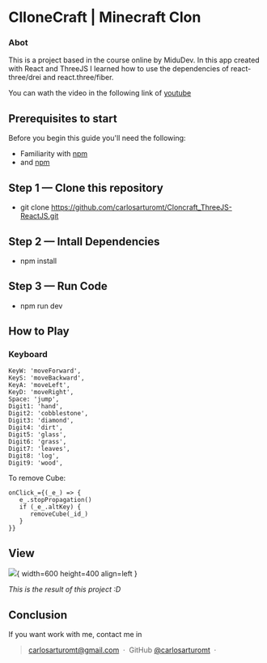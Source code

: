 # ClloneCraft | Minecraft Clon


### Abot

This is a project based in the course online by MiduDev.
In this app created with React and ThreeJS I learned how to use the dependencies of react-three/drei and react.three/fiber.

You can wath the video in the following link of [youtube](https://www.youtube.com/watch?v=dm7nfe3bOE4)


## Prerequisites to start

Before you begin this guide you'll need the following:

- Familiarity with [npm](https://docs.npmjs.com/cli/v8/commands/npm-install)
- and [npm](https://es.react.dev/)


## Step 1 — Clone this repository

- git clone https://github.com/carlosarturomt/Cloncraft_ThreeJS-ReactJS.git


## Step 2 — Intall Dependencies

- npm install


## Step 3 — Run Code

- npm run dev


## How to Play

### Keyboard
    KeyW: 'moveForward',
    KeyS: 'moveBackward',
    KeyA: 'moveLeft',
    KeyD: 'moveRight',
    Space: 'jump',
    Digit1: 'hand',
    Digit2: 'cobblestone',
    Digit3: 'diamond',
    Digit4: 'dirt',
    Digit5: 'glass',
    Digit6: 'grass',
    Digit7: 'leaves',
    Digit8: 'log',
    Digit9: 'wood',
    
To remove Cube:

    onClick_={(_e_) => {
       e_.stopPropagation()
       if (_e_.altKey) {
          removeCube(_id_)
       }
    }}
    
    
    

## View

![](https://raw.githubusercontent.com/carlosarturomt/Cloncraft_ThreeJS-ReactJS/main/src/assets/clonecraft.jpg){ width=600 height=400 align=left }

_This is the result of this project :D_




## Conclusion

If you want work with me, contact me in 
> [carlosarturomt@gmail.com](https://camtlead.com/) &nbsp;&middot;&nbsp;
> GitHub [@carlosarturomt](https://github.com/carlosarturomt) &nbsp;&middot;&nbsp;
 
